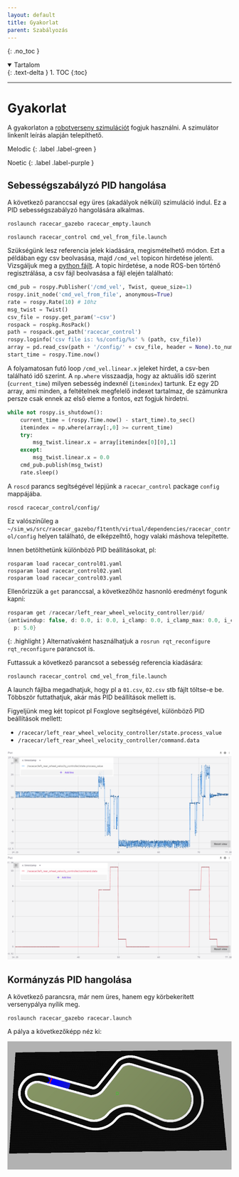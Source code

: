 ```yaml
---
layout: default
title: Gyakorlat
parent: Szabályozás
---
```


{: .no_toc }

<details open markdown="block">
  <summary>
    Tartalom
  </summary>
  {: .text-delta }
1. TOC
{:toc}
</details>

---



# Gyakorlat

A gyakorlaton a [robotverseny szimulációt](https://sze-info.github.io/arj/szimulacio/gazebo_robotverseny.html) fogjuk használni. A szimulátor linkenlt leírás alapján telepíthető.

Melodic
{: .label .label-green }

Noetic
{: .label .label-purple }


## Sebességszabályzó PID hangolása

A következő paranccsal egy üres (akadályok nélküli) szimuláció indul. Ez a PID sebességszabályzó hangolására alkalmas.

```
roslaunch racecar_gazebo racecar_empty.launch
```

```
roslaunch racecar_control cmd_vel_from_file.launch
```

Szükségünk lesz referencia jelek kiadására, megismételhető módon. Ezt a példában egy csv beolvasása, majd `/cmd_vel` topicon hirdetése jelenti. Vizsgáljuk meg a [python fájlt](https://github.com/sze-info/racecar_gazebo/blob/master/f1tenth/virtual/dependencies/racecar_control/scripts/cmd_vel_from_file.py). A  topic hirdetése, a node ROS-ben történő regisztrálása, a csv fájl beolvasása a fájl elején található:

```python
cmd_pub = rospy.Publisher('/cmd_vel', Twist, queue_size=1)
rospy.init_node('cmd_vel_from_file', anonymous=True)
rate = rospy.Rate(10) # 10hz
msg_twist = Twist()
csv_file = rospy.get_param('~csv')
rospack = rospkg.RosPack()
path = rospack.get_path('racecar_control')
rospy.loginfo('csv file is: %s/config/%s' % (path, csv_file))
array = pd.read_csv(path + '/config/' + csv_file, header = None).to_numpy()
start_time = rospy.Time.now()
```

A folyamatosan futó loop `/cmd_vel.linear.x` jeleket hirdet, a csv-ben található idő szerint. A `np.where` visszaadja, hogy az aktuális idő szerint (`current_time`) milyen sebesség indexnél (`itemindex`) tartunk. Ez egy 2D array, ami minden, a feltételnek megfelelő indexet tartalmaz, de számunkra persze csak ennek az első eleme a fontos, ezt fogjuk hirdetni. 

```python
while not rospy.is_shutdown():
    current_time = (rospy.Time.now() - start_time).to_sec()
    itemindex = np.where(array[:,0] >= current_time)
    try:
        msg_twist.linear.x = array[itemindex[0][0],1]
    except:
        msg_twist.linear.x = 0.0
    cmd_pub.publish(msg_twist)
    rate.sleep()
```

A `roscd` parancs segítségével lépjünk a `racecar_control` package `config` mappájába.

```
roscd racecar_control/config/
```

Ez valószínűleg a `~/sim_ws/src/racecar_gazebo/f1tenth/virtual/dependencies/racecar_control/config` helyen található, de elképzelhtő, hogy valaki máshova telepítette.

Innen betölthetünk különböző PID beállításokat, pl: 

```
rosparam load racecar_control01.yaml
rosparam load racecar_control02.yaml
rosparam load racecar_control03.yaml
```

Ellenőrizzük a `get` paranccsal, a következőhöz hasnonló eredményt fogunk kapni: 

``` c
rosparam get /racecar/left_rear_wheel_velocity_controller/pid/
{antiwindup: false, d: 0.0, i: 0.0, i_clamp: 0.0, i_clamp_max: 0.0, i_clamp_min: -0.0,
  p: 5.0}
```

{: .highlight }
Alternatívaként használhatjuk a `rosrun rqt_reconfigure rqt_reconfigure` parancsot is.

Futtassuk a következő parancsot a sebesség referencia kiadására:
```
roslaunch racecar_control cmd_vel_from_file.launch
```
A launch fájlba megadhatjuk, hogy pl a `01.csv`, `02.csv` stb fájlt töltse-e be. Többször futtathatjuk, akár más PID beállítások mellett is.


Figyeljünk meg két topicot pl Foxglove segítségével, különböző PID beállítások mellett:
- `/racecar/left_rear_wheel_velocity_controller/state.process_value`
- `/racecar/left_rear_wheel_velocity_controller/command.data`


![Alt text](pid_plot01.png)

## Kormányzás PID hangolása

A következő parancsra, már nem üres, hanem egy körbekerített versenypálya nyílik meg.

```
roslaunch racecar_gazebo racecar.launch
```

A pálya a következőképp néz ki:

![](https://raw.githubusercontent.com/sze-info/racecar_gazebo/master/assets/images/gazebo_track_race01.png)
